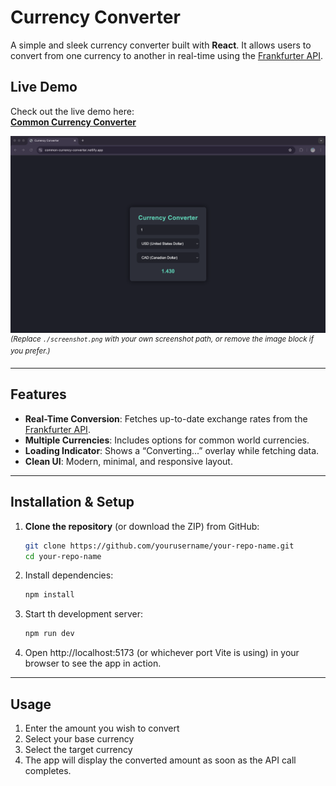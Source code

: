 # Currency Converter

A simple and sleek currency converter built with **React**. It allows users to convert from one currency to another in real-time using the [Frankfurter API](https://www.frankfurter.app/).

## Live Demo

Check out the live demo here:  
**[Common Currency Converter](https://common-currency-converter.netlify.app/)**

![Currency Converter Preview](./Screenshot1.png)  
<sup>*(Replace `./screenshot.png` with your own screenshot path, or remove the image block if you prefer.)*</sup>

---

## Features

- **Real-Time Conversion**: Fetches up-to-date exchange rates from the [Frankfurter API](https://www.frankfurter.app/).  
- **Multiple Currencies**: Includes options for common world currencies.  
- **Loading Indicator**: Shows a “Converting...” overlay while fetching data.  
- **Clean UI**: Modern, minimal, and responsive layout.

---

## Installation & Setup

1. **Clone the repository** (or download the ZIP) from GitHub:
   ```bash
   git clone https://github.com/yourusername/your-repo-name.git
   cd your-repo-name

2. Install dependencies: 
   ```bash
   npm install
3. Start th development server:
   ```bash
   npm run dev
4. Open http://localhost:5173 (or whichever port Vite is using) in your browser to see the app in action.

---

## Usage
1. Enter the amount you wish to convert
2. Select your base currency
3. Select the target currency
4. The app will display the converted amount as soon as the API call completes. 


